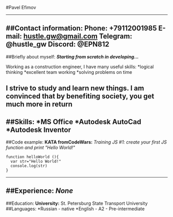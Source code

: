 #Pavel Efimov

----
##Contact information:
**Phone:** +79112001985
**E-mail:** hustle.gw@gmail.com
**Telegram:** @hustle_gw
**Discord:** @EPN812
----
##Briefly about myself:
***Starting from scratch in developing...***

Working as a construction engineer, I have many useful skills:
*logical thinking
*excellent team working
*solving problems on time

I strive to study and learn new things.
I am convinced that by benefiting society, you get much more in return
----
##Skills:
*MS Office
*Autodesk AutoCad
*Autodesk Inventor
----
##Code example:
**KATA fromCodeWars:** *Training JS #1: create your first JS function and print "Hello World!"*

```
function helloWorld (){
  var str="Hello World!"
  console.log(str)
}
```
----
##Experience:
*None*
----
##Education:
**University:** St. Petersburg State Transport University
##Languages:
*Russian - native
*English - A2 - Pre-intermediate
